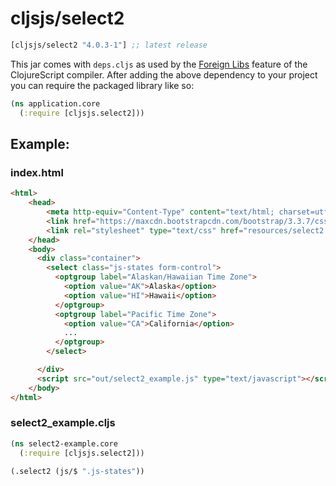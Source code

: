 # cljsjs/select2

[](dependency)
```clojure
[cljsjs/select2 "4.0.3-1"] ;; latest release
```
[](/dependency)

This jar comes with `deps.cljs` as used by the [Foreign Libs][flibs] feature
of the ClojureScript compiler. After adding the above dependency to your project
you can require the packaged library like so:

```clojure
(ns application.core
  (:require [cljsjs.select2]))
```

[flibs]: https://github.com/clojure/clojurescript/wiki/Packaging-Foreign-Dependencies

## Example:

### index.html

```html
<html>
    <head>
        <meta http-equiv="Content-Type" content="text/html; charset=utf-8" />
        <link href="https://maxcdn.bootstrapcdn.com/bootstrap/3.3.7/css/bootstrap.min.css" rel="stylesheet" integrity="sha384-BVYiiSIFeK1dGmJRAkycuHAHRg32OmUcww7on3RYdg4Va+PmSTsz/K68vbdEjh4u" crossorigin="anonymous">
        <link rel="stylesheet" type="text/css" href="resources/select2.css">
    </head>
    <body>
      <div class="container">
        <select class="js-states form-control">
          <optgroup label="Alaskan/Hawaiian Time Zone">
            <option value="AK">Alaska</option>
            <option value="HI">Hawaii</option>
          </optgroup>
          <optgroup label="Pacific Time Zone">
            <option value="CA">California</option>
            ...
          </optgroup>
        </select>

      </div>
      <script src="out/select2_example.js" type="text/javascript"></script>
    </body>
</html>
```

### select2_example.cljs

```clojure
(ns select2-example.core
  (:require [cljsjs.select2]))

(.select2 (js/$ ".js-states"))
```
